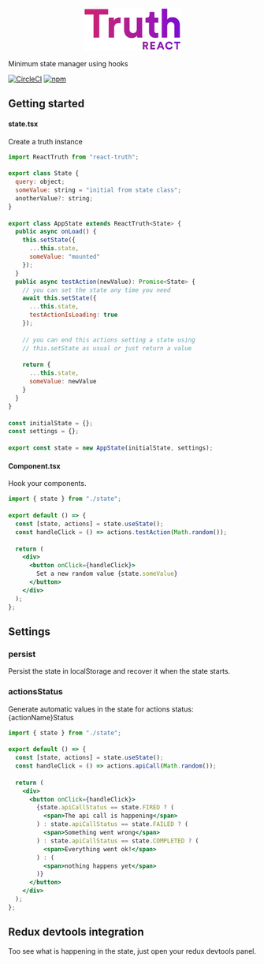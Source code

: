 <p align="center">
  <img width="200" src="logo.png" />
</p>

Minimum state manager using hooks

[![CircleCI](https://circleci.com/gh/zapaiamarce/react-truth.svg?style=shield)](https://circleci.com/gh/zapaiamarce/react-truth) [![npm](https://img.shields.io/npm/v/react-truth/latest.svg?color=brightgreen)](https://www.npmjs.com/package/react-truth)

## Getting started

#### state.tsx

Create a truth instance

```jsx
import ReactTruth from "react-truth";

export class State {
  query: object;
  someValue: string = "initial from state class";
  anotherValue?: string;
}

export class AppState extends ReactTruth<State> {
  public async onLoad() {
    this.setState({
      ...this.state,
      someValue: "mounted"
    });
  }
  public async testAction(newValue): Promise<State> {
    // you can set the state any time you need
    await this.setState({
      ...this.state,
      testActionIsLoading: true
    });

    // you can end this actions setting a state using
    // this.setState as usual or just return a value

    return {
      ...this.state,
      someValue: newValue
    }
  }
}

const initialState = {};
const settings = {};

export const state = new AppState(initialState, settings);
```

#### Component.tsx

Hook your components.

```jsx
import { state } from "./state";

export default () => {
  const [state, actions] = state.useState();
  const handleClick = () => actions.testAction(Math.random());

  return (
    <div>
      <button onClick={handleClick}>
        Set a new random value {state.someValue}
      </button>
    </div>
  );
};
```

## Settings

### persist

Persist the state in localStorage and recover it when the state starts.

### actionsStatus

Generate automatic values in the state for actions status: {actionName}Status

```jsx
import { state } from "./state";

export default () => {
  const [state, actions] = state.useState();
  const handleClick = () => actions.apiCall(Math.random());

  return (
    <div>
      <button onClick={handleClick}>
        {state.apiCallStatus == state.FIRED ? (
          <span>The api call is happening</span>
        ) : state.apiCallStatus == state.FAILED ? (
          <span>Something went wrong</span>
        ) : state.apiCallStatus == state.COMPLETED ? (
          <span>Everything went ok!</span>
        ) : (
          <span>nothing happens yet</span>
        )}
      </button>
    </div>
  );
};
```

## Redux devtools integration

Too see what is happening in the state, just open your redux devtools panel.
